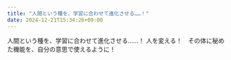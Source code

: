 ```yaml
---
title: "人間という種を、学習に合わせて進化させる……！"
date: 2024-12-21T15:34:26+09:00
---
```

人間という種を、学習に合わせて進化させる……！
人を変える！　その体に秘めた機能を、自分の意思で使えるように！
